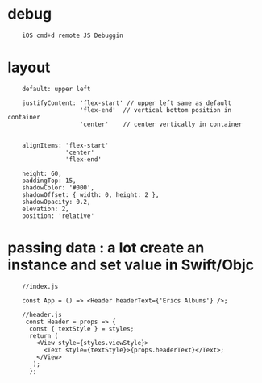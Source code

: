 # debug
        iOS cmd+d remote JS Debuggin
        

# layout

        default: upper left
        
        justifyContent: 'flex-start' // upper left same as default
                        'flex-end'  // vertical bottom position in container
                        'center'    // center vertically in container
                        
                        
        alignItems: 'flex-start'
                    'center'
                    'flex-end'
                    
        height: 60,
        paddingTop: 15,
        shadowColor: '#000',
        shadowOffset: { width: 0, height: 2 },
        shadowOpacity: 0.2,
        elevation: 2,
        position: 'relative'



# passing data : a lot create an instance and set value in Swift/Objc
        //index.js
        
        const App = () => <Header headerText={'Erics Albums'} />;
        
        //header.js
         const Header = props => {
          const { textStyle } = styles;
          return (
            <View style={styles.viewStyle}>
              <Text style={textStyle}>{props.headerText}</Text>;
            </View>
           );
          };
          
          
